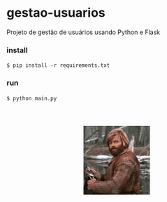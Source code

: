 # gestao-usuarios

Projeto de gestão de usuários usando Python e Flask

### install
```
$ pip install -r requirements.txt
```

### run
```
$ python main.py
```

#

<br>

<div align="center">
  <a  href="https://github.com/jeffersontavaresdm">
    <img width="30%" src="https://github.com/jeffersontavaresdm/jeffersontavaresdm/blob/main/images/rs.gif" width="25"/>
  </a>
</div>
